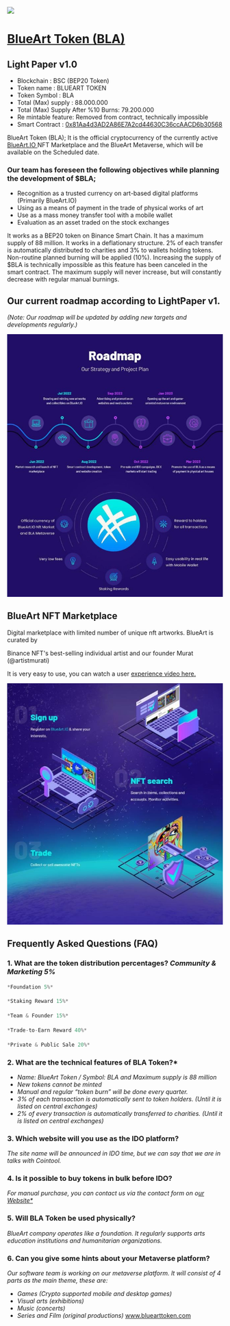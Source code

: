 ![](Aspose.Words.8b704f71-d9f2-4182-a2af-3c9b6bb1434d.001.png)

# [BlueArt Token (BLA)](https://www.dextools.io/app/en/bnb/pair-explorer/0x704ebebb272952240bb55986936fd96676602006)

## Light Paper v1.0

- Blockchain : BSC (BEP20 Token) 
- Token name :  BLUEART TOKEN 
- Token Symbol : BLA 
- Total (Max) supply : 88.000.000  
- Total (Max) Supply After %10 Burns: 79.200.000 
- Re mintable feature: Removed from contract, technically impossible 
- Smart Contract : [0x81Aa4d3AD2A86E7A2cd44630C36ccAACD6b30568 ](https://bscscan.com/address/0x81Aa4d3AD2A86E7A2cd44630C36ccAACD6b30568)

BlueArt  Token  (BLA);  It  is  the  official  cryptocurrency  of  the  currently active [BlueArt.IO ](https://blueart.io/)NFT Marketplace and the BlueArt Metaverse, which will be available on the Scheduled date. 

### Our team has foreseen the following objectives while planning the development of $BLA; 

- Recognition  as  a  trusted  currency  on  art-based  digital  platforms  (Primarily BlueArt.IO) 
- Using as a means of payment in the trade of physical works of art
- Use as a mass money transfer tool with a mobile wallet
- Evaluation as an asset traded on the stock exchanges

It works as a BEP20 token on Binance Smart Chain. It has a maximum supply of 88 million. It works in a deflationary structure. 2% of each transfer is automatically distributed to charities and 3% to wallets holding tokens. Non-routine planned burning will be applied (10%). Increasing the supply of $BLA is technically impossible as this feature has been canceled  in  the  smart  contract.  The  maximum  supply  will  never  increase,  but  will constantly decrease with regular manual burnings. 


## Our current roadmap according to LightPaper v1. 

*(Note: Our roadmap will be updated by adding new targets and developments regularly.)* 

![](Aspose.Words.8b704f71-d9f2-4182-a2af-3c9b6bb1434d.002.jpeg)

## BlueArt NFT Marketplace 

Digital marketplace with limited number of unique nft artworks. BlueArt is curated by 

Binance NFT's best-selling individual artist and our founder Murat (@artistmurati) 

It is very easy to use, you can watch a user [experience video here. ](https://youtu.be/qZqEvpOl86I)

![](Aspose.Words.8b704f71-d9f2-4182-a2af-3c9b6bb1434d.003.jpeg)

## Frequently  Asked Questions (FAQ) 

### 1. What are the token distribution percentages? *Community & Marketing 5%* 

``` java
*Foundation 5%* 

*Staking Reward 15%* 

*Team & Founder 15%* 

*Trade-to-Earn Reward 40%* 

*Private & Public Sale 20%* 
```

### 2. What are the technical features of BLA Token?* 
* *Name: BlueArt Token / Symbol: BLA and Maximum supply is 88 million* 
* *New tokens cannot be minted* 
* *Manual and regular “token burn” will be done every quarter.* 
* *3% of each transaction is automatically sent to token holders. (Until it is listed on central exchanges)* 
* *2% of every transaction is automatically transferred to charities. (Until it is listed on central exchanges)* 

### 3. Which website will you use as the IDO platform? 

*The site name will be announced in IDO time, but we can say that we are in talks with Cointool.* 

### 4. Is it possible to buy tokens in bulk before IDO? 

*For manual purchase, you can contact us via the contact form on o[ur Website* ](https://bluearttoken.com/)*

### 5. Will BLA Token be used physically? 

*BlueArt company operates like a foundation. It regularly supports arts education institutions and humanitarian organizations.* 

### 6. Can you give some hints about your Metaverse platform?

*Our software team is working on our metaverse platform. It will consist of 4 parts as the main theme, these are:* 

- *Games (Crypto supported mobile and desktop games)* 
- *Visual arts (exhibitions)* 
- *Music (concerts)* 
- *Series and Film (original productions)* 
[www.bluearttoken.com ](http://www.bluearttoken.com/)
